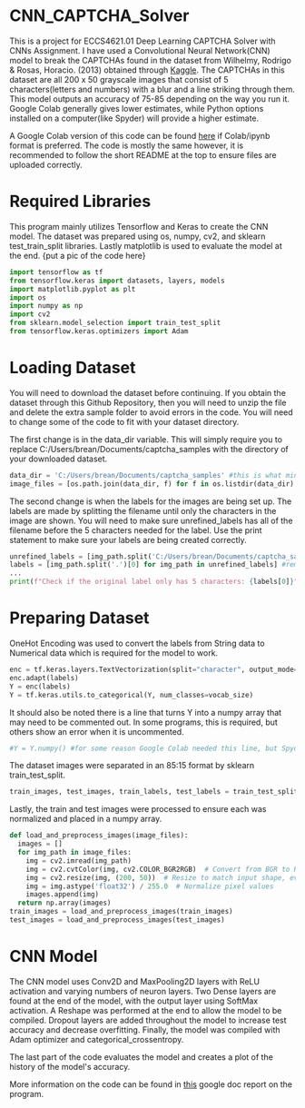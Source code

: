 # CNN_CAPTCHA_Solver
This is a project for ECCS4621.01 Deep Learning CAPTCHA Solver with CNNs Assignment. I have used a Convolutional Neural Network(CNN) model to break the CAPTCHAs found in the dataset from Wilhelmy, Rodrigo & Rosas, Horacio. (2013) obtained through [Kaggle](https://www.kaggle.com/datasets/fournierp/captcha-version-2-images?resource=download). The CAPTCHAs in this dataset are all 200 x 50 grayscale images that consist of 5 characters(letters and numbers) with a blur and a line striking through them. This model outputs an accuracy of 75-85 depending on the way you run it. Google Colab generally gives lower estimates, while Python options installed on a computer(like Spyder) will provide a higher estimate. 

A Google Colab version of this code can be found [here](https://colab.research.google.com/drive/1CrxZCsEU87U5SiCA3VfOJkrnho8ltfFw#scrollTo=5PmL4CuOA5Q7) if Colab/ipynb format is preferred. The code is mostly the same however, it is recommended to follow the short README at the top to ensure files are uploaded correctly.  

# Required Libraries
This program mainly utilizes Tensorflow and Keras to create the CNN model. The dataset was prepared using os, numpy, cv2, and sklearn test_train_split libraries. Lastly matplotlib is used to evaluate the model at the end.
{put a pic of the code here}


```python
import tensorflow as tf
from tensorflow.keras import datasets, layers, models
import matplotlib.pyplot as plt
import os
import numpy as np
import cv2 
from sklearn.model_selection import train_test_split
from tensorflow.keras.optimizers import Adam
```

# Loading Dataset
You will need to download the dataset before continuing. If you obtain the dataset through this Github Repository, then you will need to unzip the file and delete the extra sample folder to avoid errors in the code. You will need to change some of the code to fit with your dataset directory. 

The first change is in the data_dir variable. This will simply require you to replace C:/Users/brean/Documents/captcha_samples with the directory of your downloaded dataset. 
```python
data_dir = 'C:/Users/brean/Documents/captcha_samples' #this is what mine is, but you will have to change it to your directory
image_files = [os.path.join(data_dir, f) for f in os.listdir(data_dir) if f.endswith(('.jpg', '.png'))]
```
The second change is when the labels for the images are being set up. The labels are made by splitting the filename until only the characters in the image are shown. You will need to make sure unrefined_labels has all of the filename before the 5 characters needed for the label. Use the print statement to make sure your labels are being created correctly.  
```python
unrefined_labels = [img_path.split('C:/Users/brean/Documents/captcha_samples\\')[-1] for img_path in image_files] #removes front part of string
labels = [img_path.split('.')[0] for img_path in unrefined_labels] #removes the last .png at the end to get only the char ID of image
...
print(f"Check if the original label only has 5 characters: {labels[0]}")
```

# Preparing Dataset
OneHot Encoding was used to convert the labels from String data to Numerical data which is required for the model to work.
```python
enc = tf.keras.layers.TextVectorization(split="character", output_mode="int")
enc.adapt(labels)
Y = enc(labels)
Y = tf.keras.utils.to_categorical(Y, num_classes=vocab_size)
```
It should also be noted there is a line that turns Y into a numpy array that may need to be commented out. In some programs, this is required, but others show an error when it is uncommented. 
```python
#Y = Y.numpy() #for some reason Google Colab needed this line, but Spyder didnt. If your program throws a fit about no numpy array then uncomment this
```
The dataset images were separated in an 85:15 format by sklearn train_test_split.
```python
train_images, test_images, train_labels, test_labels = train_test_split(image_files, Y, train_size = 0.85, test_size=0.15, random_state=0)
```
Lastly, the train and test images were processed to ensure each was normalized and placed in a numpy array.
```python
def load_and_preprocess_images(image_files):
  images = []
  for img_path in image_files:
    img = cv2.imread(img_path)
    img = cv2.cvtColor(img, cv2.COLOR_BGR2RGB)  # Convert from BGR to RGB
    img = cv2.resize(img, (200, 50))  # Resize to match input shape, even tho most pics should already be at this level
    img = img.astype('float32') / 255.0  # Normalize pixel values
    images.append(img)
  return np.array(images)
train_images = load_and_preprocess_images(train_images)
test_images = load_and_preprocess_images(test_images)
```

# CNN Model
The CNN model uses Conv2D and MaxPooling2D layers with ReLU activation and varying numbers of neuron layers. Two Dense layers are found at the end of the model, with the output layer using SoftMax activation. A Reshape was performed at the end to allow the model to be compiled. Dropout layers are added throughout the model to increase test accuracy and decrease overfitting. Finally, the model was compiled with Adam optimizer and categorical_crossentropy. 

The last part of the code evaluates the model and creates a plot of the history of the model's accuracy.

More information on the code can be found in [this](https://docs.google.com/document/d/1YlM90TS1Gtl0f2s4XiIYO7UiDbk4YIwRos8SF7NQRVA/edit?tab=t.0) google doc report on the program.

